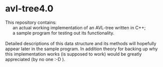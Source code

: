# avl-tree4.0
This repository contains:<br />
&nbsp;&nbsp;&nbsp;&nbsp;&nbsp;&nbsp;an actual working implementation of an AVL-tree written in C++;<br />
&nbsp;&nbsp;&nbsp;&nbsp;&nbsp;&nbsp;a sample program for testing out its functionality.<br />
<br />
Detailed descriptions of this data structure and its methods will hopefully appear later in the sample program.
In addition theory for backing up why this implementation works (is supposed to work) would be greatly appreciated (by no one :-D ).
